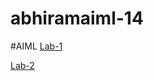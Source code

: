 # abhiramaiml-14
#AIML
[Lab-1](https://github.com/Abhiram1570/abhiramaiml-14/blob/main/LAB1.ipynb)


[Lab-2](https://github.com/Abhiram1570/abhiramaiml-14/blob/main/AIML%20Lab2.ipynb)




